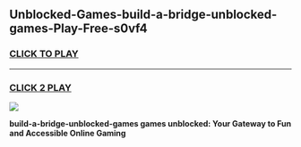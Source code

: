 
## Unblocked-Games-build-a-bridge-unblocked-games-Play-Free-s0vf4
<h3>
<a href="https://premium76.site?title=build-a-bridge-unblocked-games&ref=18A1">CLICK TO PLAY</a></h3>
<hr>

<h3>
<a href="https://premium76.site?title=build-a-bridge-unblocked-games&ref=18A1">CLICK 2 PLAY</a>
  
</h3>

<a href="https://premium76.site?title=build-a-bridge-unblocked-games&ref=18A1"><img src="https://clearcache.store/games.png"></a>


**build-a-bridge-unblocked-games games unblocked: Your Gateway to Fun and Accessible Online Gaming**
